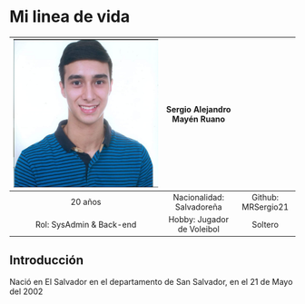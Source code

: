 # Mi linea de vida

| ![image](IMG-20220128-WA0019.jpg) | **Sergio Alejandro Mayén Ruano** |  |  
| :---: | :---:  | :---: | 
| 20 años | Nacionalidad: Salvadoreña | Github: MRSergio21 | 
| Rol: SysAdmin & Back-end | Hobby: Jugador de Voleibol | Soltero | 

## Introducción

Nació en El Salvador en el departamento de San Salvador, en el 21 de Mayo del 2002

## 



